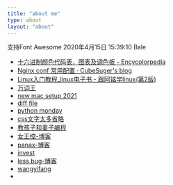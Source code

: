 ```yaml
---
title: "about me"
type: about
layout: "about"
---
```

<i class="fa fa-pencil"></i>支持Font Awesome
2020年4月15日 15:39:10
Bale

- [十六进制颜色代码表，图表及调色板 - Encycolorpedia](https://encycolorpedia.cn/)
- [Nginx conf 常用配置 · CubeSuger's blog](https://kunkuntang.github.io/2019/07/15/nginx-commmand-record/)
- [Linux入门教程_linux电子书 - 跟阿铭学linux(第2版)](http://www.apelearn.com/study_v2/)
- [万词王](https://wantwords.thunlp.org/home/)
- [new mac setup 2021](https://www.swyx.io/new-mac-setup-2021/)
- [diff file](https://www.diffchecker.com/diff)
- [python monday](http://damiantgordon.com/PythonMonday/)
- [css文字太多省略](https://zjy7.github.io/2020/05/18/css%E6%96%87%E5%AD%97%E5%A4%AA%E5%A4%9A%E7%9C%81%E7%95%A5/)
- [教孩子和妻子编程](https://zhihua-lai.com/teaching/ch/)
- [女王控-博客](https://blog.towavephone.com/)
- [panax-博客](https://www.cnblogs.com/panax/category/1447569.html)
- [invest](https://invest.xiting.cc/)
- [less bug-博客](https://www.less-bug.com/)
- [wangyifang](https://taobao.wangyifang.com/index.php?r=index%2Fwap#/)
- 